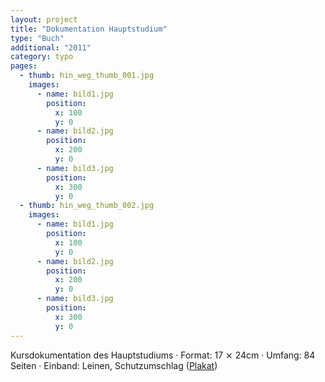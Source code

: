 ```yaml
---
layout: project
title: "Dokumentation Hauptstudium"
type: "Buch"
additional: "2011"
category: typo
pages:
  - thumb: hin_weg_thumb_001.jpg
    images:
      - name: bild1.jpg
        position:
          x: 100
          y: 0
      - name: bild2.jpg
        position:
          x: 200
          y: 0
      - name: bild3.jpg
        position:
          x: 300
          y: 0
  - thumb: hin_weg_thumb_002.jpg
    images:
      - name: bild1.jpg
        position:
          x: 100
          y: 0
      - name: bild2.jpg
        position:
          x: 200
          y: 0
      - name: bild3.jpg
        position:
          x: 300
          y: 0
---
```

Kursdokumentation des Hauptstudiums · Format: 17 ⨯ 24cm · Umfang: 84 Seiten · Einband: Leinen, Schutzumschlag ([Plakat](http://www.google.de))
